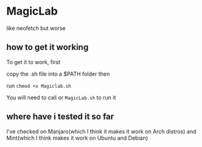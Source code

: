 # MagicLab
like neofetch but worse

## how to get it working
To get it to work, first

copy the .sh file into a $PATH folder then

run `chmod +x Magiclab.sh` 

You will need to call or `MagicLab.sh` to run it

## where have i tested it so far
I've checked on Manjaro(which I think it makes it work on Arch distros) and Mint(which I think makes it work on Ubuntu and Debian)
